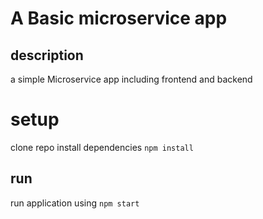 # A Basic microservice app

## description
a simple Microservice app including frontend and backend

# setup
 clone repo
  install dependencies   ``` npm install ```
 
 ## run
 run application using
 ``` npm start ```




